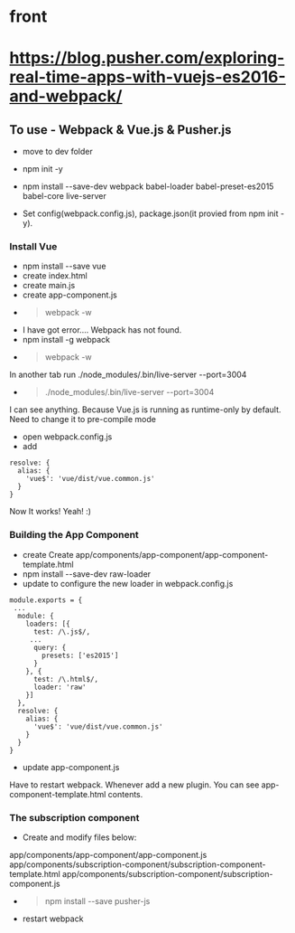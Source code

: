 # front

# https://blog.pusher.com/exploring-real-time-apps-with-vuejs-es2016-and-webpack/

## To use - Webpack & Vue.js & Pusher.js

* move to dev folder
* npm init -y
* npm install --save-dev webpack babel-loader babel-preset-es2015 babel-core live-server

* Set config(webpack.config.js), package.json(it provied from npm init -y).

### Install Vue

* npm install --save vue
* create index.html
* create main.js
* create app-component.js
* > webpack -w
* I have got error.... Webpack has not found.
* npm install -g webpack
* > webpack -w

In another tab run ./node_modules/.bin/live-server --port=3004

* > ./node_modules/.bin/live-server --port=3004

I can see anything.
Because Vue.js is running as runtime-only by default.
Need to change it to pre-compile mode

* open webpack.config.js
* add

```
resolve: {
  alias: {
    'vue$': 'vue/dist/vue.common.js'
  }
}
```

Now It works! Yeah! :)

### Building the App Component
* create Create app/components/app-component/app-component-template.html
* npm install --save-dev raw-loader
* update to configure the new loader in webpack.config.js

```
module.exports = {
 ...
  module: {
    loaders: [{
      test: /\.js$/,
     ...
      query: {
        presets: ['es2015']
      }
    }, {
      test: /\.html$/,
      loader: 'raw'
    }]
  },
  resolve: {
    alias: {
      'vue$': 'vue/dist/vue.common.js'
    }
  }
}
```

* update app-component.js

Have to restart webpack. Whenever add a new plugin.
You can see app-component-template.html contents.

### The subscription component

* Create and modify files below:

app/components/app-component/app-component.js
app/components/subscription-component/subscription-component-template.html
app/components/subscription-component/subscription-component.js

* > npm install --save pusher-js
* restart webpack
